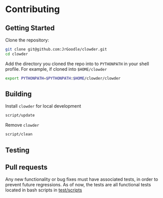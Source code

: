 # Contributing

## Getting Started

Clone the repository:

```bash
git clone git@github.com:JrGoodle/clowder.git
cd clowder
```

Add the directory you cloned the repo into to `PYTHONPATH` in your shell profile. For example, if cloned into `$HOME/clowder`

```bash
export PYTHONPATH=$PYTHONPATH:$HOME/clowder/clowder
```

## Building

Install `clowder` for local development

```bash
script/update
```

Remove `clowder`

```bash
script/clean
```

## Testing

<!-- TODO: Add pytest bdd info -->

## Pull requests

Any new functionality or bug fixes must have associated tests, in order to prevent future regressions. As of now, the tests are all functional tests located in bash scripts in [test/scripts](test/scripts)

